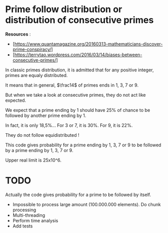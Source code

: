 # Prime follow distribution or distribution of consecutive primes


__Resources__ :
* [https://www.quantamagazine.org/20160313-mathematicians-discover-prime-conspiracy/]
* [https://terrytao.wordpress.com/2016/03/14/biases-between-consecutive-primes/]


In classic primes distribution, it is admitted that for any positive integer, primes are equaly distributed.

It means that in general, $\frac14$ of primes ends in 1, 3, 7 or 9.

But when we take a look at consecutive primes, they do not act like expected.

We expect that a prime ending by 1 should have 25% of chance to be followed by another prime ending by 1.

In fact, it is only 18,5%... For 3 or 7, it is 30%. For 9, it is 22%.

They do not follow equidistributed !



This code gives probability for a prime ending by 1, 3, 7 or 9 to be followed by a prime ending by 1, 3, 7 or 9.

Upper real limit is 25x10^6.

# TODO

Actually the code gives probability for a prime to be followed by itself.
- Impossible to process large amount (100.000.000 elements). Do chunk processing
- Multi-threading
- Perform time analysis
- Add tests